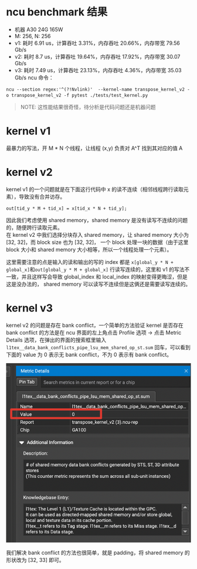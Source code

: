 # ncu benchmark 结果
- 机器 A30 24G 165W
- M: 256, N: 256
- v1: 耗时 6.91 us，计算吞吐 3.31%，内存吞吐 20.66%，内存带宽 79.56 Gb/s
- v2: 耗时 8.7 us，计算吞吐 19.64%，内存吞吐 17.92%，内存带宽 30.07 Gb/s
- v3: 耗时 7.49 us，计算吞吐 23.13%，内存吞吐 4.36%，内存带宽 35.03 Gb/s
ncu 命令：
```
ncu --section regex:'^(?!Nvlink)'  --kernel-name transpose_kernel_v2 -o transpose_kernel_v2 -f pytest ./tests/test_kernel.py
```
> NOTE: 
> 这性能结果很奇怪，待分析是代码问题还是机器问题

# kernel v1
最暴力的写法，开 M * N 个线程，让线程 (x,y) 负责对 A^T 找到其对应的值 A

# kernel v2
kernel v1 的一个问题就是在下面这行代码中 x 的读不连续（相邻线程跨行读取元素），导致没有合并访存。
```
out[tid_y * M + tid_x] = x[tid_x * N + tid_y];
```

因此我们考虑使用 shared memory，shared memory 是没有读写不连续的问题的，随便跨行读取元素。<br>
在 kernel v2 中我们选择分块存入 shared memory，让 shared memory 大小为 [32, 32]，而 block size 也为 [32, 32]，
一个 block 处理一块的数据（由于这里 block 大小和 shared memory 大小相等，所以一个线程处理一个元素）。<br>

这里需要注意的点是输入的读和输出的写的 index 都是 `x[global_y * N + global_x]`和`out[global_y * M + global_x]` 行读写连续的，这里和 v1 的写法不一致，并且这样写会导致 global_index 和 local_index 的映射变得更晦涩，但是这是没办法的， shared memory 可以读写不连续但是这俩还是需要读写连续的。
# kernel v3
kernel v2 的问题是存在 bank conflict，一个简单的方法验证 kernel 是否存在 bank conflict 的方法是在 ncu 界面的左上角点击 Profile 选项 -> 点击 Metric Details 选项，在弹出的界面的搜索框里输入 `l1tex__data_bank_conflicts_pipe_lsu_mem_shared_op_st.sum` 回车，可以看到下面的 value 为 0 表示无 bank conflict，不为 0 表示有 bank conflict。

![](../assets/transpose_kernel/bank_conflict_metrics.png)

我们解决 bank conflict 的方法也很简单，就是 padding，将 shared memory 的形状改为 [32, 33] 即可。

